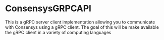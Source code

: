 # ConsensysGRPCAPI
This is a gRPC server client implementation allowing you to communicate with Consensys using a gRPC client. The goal of this will be make available the gRPC client in a variety of computing languages
